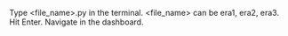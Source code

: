 Type <file_name>.py in the terminal.
<file_name> can be era1, era2, era3.
Hit Enter.
Navigate in the dashboard.
